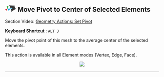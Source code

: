 ## ![Set Pivot Icon](../images/icons/Pivot_CenterOnElements.png "Set Pivot Icon") Move Pivot to Center of Selected Elements

<div class="info-box warning">
Section Video: <a href="@todo">Geometry Actions: Set Pivot</a>
</div> 

**Keyboard Shortcut** : `ALT J`

Move the pivot point of this mesh to the average center of the selected elements.

This action is available in all Element modes (Vertex, Edge, Face).

<div style="text-align:center">
<img src="../../images/PlaceholderImage.png">
</div>

---